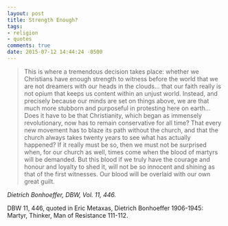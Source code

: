 ```yaml
---
layout: post
title: Strength Enough?
tags:
- religion
- quotes
comments: true
date: 2015-07-12 14:44:24 -0500
---
```


<blockquote class="big">
This is where a tremendous decision takes place: whether we Christians have enough strength to witness before the world that we are not dreamers with our heads in the clouds... that our faith really is not opium that keeps us content within an unjust world. Instead, and precisely because our minds are set on things above, we are that much more stubborn and purposeful in protesting here on earth... Does it have to be that Christianity, which began as immensely revolutionary, now has to remain conservative for all time? That every new movement has to blaze its path without the church, and that the church always takes twenty years to see what has actually happened? If it really must be so, then we must not be surprised when, for our church as well, times come when the blood of martyrs will be demanded. But this blood if we truly have the courage and honour and loyalty to shed it, will not be so innocent and shining as that of the first witnesses. Our blood will be overlaid with our own great guilt.
</blockquote>

<cite class="big">Dietrich Bonhoeffer, <em>DBW</em>, Vol. 11, 446.</cite>




DBW 11, 446, quoted in Eric Metaxas, Dietrich Bonhoeffer 1906-1945: Martyr, Thinker, Man of Resistance 111-112.
